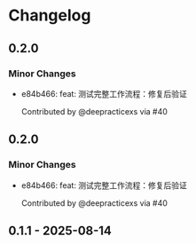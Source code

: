 # Changelog

## 0.2.0

### Minor Changes

- e84b466: feat: 测试完整工作流程：修复后验证

  Contributed by @deepracticexs via #40

## 0.2.0

### Minor Changes

- e84b466: feat: 测试完整工作流程：修复后验证

  Contributed by @deepracticexs via #40

## 0.1.1 - 2025-08-14
